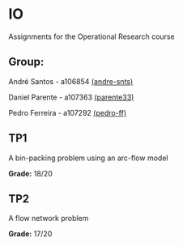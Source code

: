 # IO
Assignments for the Operational Research course

## Group:

André Santos   - a106854 [(andre-snts)](https://github.com/andre-snts)

Daniel Parente - a107363 [(parente33)](https://github.com/parente33)

Pedro Ferreira - a107292 [(pedro-ff)](https://github.com/pedro-ff)

## TP1
A bin-packing problem using an arc-flow model

**Grade:** 18/20

## TP2
A flow network problem

**Grade:** 17/20
